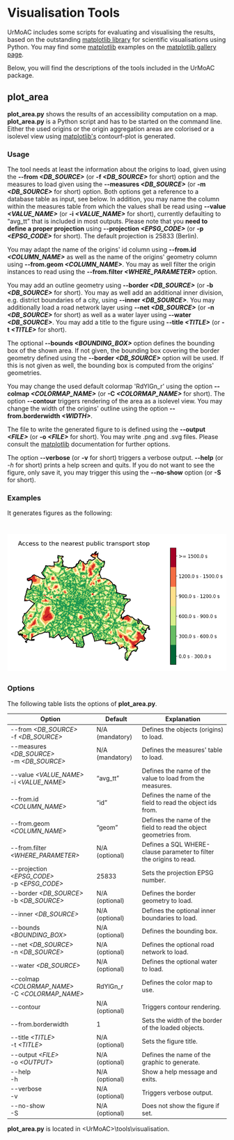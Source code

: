 # Visualisation Tools

UrMoAC includes some scripts for evaluating and visualising the results, based on the outstanding [matplotlib library](https://matplotlib.org/) for scientific visualisations using Python. You may find some [matplotlib](https://matplotlib.org/) examples on the [matplotlib gallery page](https://matplotlib.org/stable/gallery/index).

Below, you will find the descriptions of the tools included in the UrMoAC package.

## plot_area

**plot_area.py** shows the results of an accessibility computation on a map. **plot_area.py** is a Python script and has to be started on the command line. Either the used origins or the origin aggregation areas are colorised or a isolevel view using [matplotlib's](https://matplotlib.org/) contourf-plot is generated.

### Usage

The tool needs at least the information about the origins to load, given using the **--from *&lt;DB_SOURCE&gt;*** (or **-f *&lt;DB_SOURCE&gt;*** for short) option and the measures to load given using the **--measures *&lt;DB_SOURCE&gt;*** (or **-m *&lt;DB_SOURCE&gt;*** for short) option. Both options get a reference to a database table as input, see below. In addition, you may name the column within the measures table from which the values shall be read using **--value *&lt;VALUE_NAME&gt;*** (or **-i *&lt;VALUE_NAME&gt;*** for short), currently defaulting to &ldquo;avg_tt&rdquo; that is included in most outputs. Please note that you **need to define a proper projection** using **--projection *&lt;EPSG_CODE&gt;*** (or **-p *&lt;EPSG_CODE&gt;*** for short). The default projection is 25833 (Berlin).
 
You may adapt the name of the origins' id column using **--from.id *&lt;COLUMN_NAME&gt;*** as well as the name of the origins' geometry column using **--from.geom *&lt;COLUMN_NAME&gt;***. You may as well filter the origin instances to read using the **--from.filter *&lt;WHERE_PARAMETER&gt;*** option.

You may add an outline geometry using **--border *&lt;DB_SOURCE&gt;*** (or **-b *&lt;DB_SOURCE&gt;*** for short). You may as well add an additional inner division, e.g. district boundaries of a city, using **--inner *&lt;DB_SOURCE&gt;***. You may additionally load a road network layer using **--net *&lt;DB_SOURCE&gt;*** (or **-n *&lt;DB_SOURCE&gt;*** for short) as well as a water layer using **--water *&lt;DB_SOURCE&gt;***. You may add a title to the figure using **--title *&lt;TITLE&gt;*** (or **-t *&lt;TITLE&GT;*** for short).

The optional **--bounds *&lt;BOUNDING_BOX&gt;*** option defines the bounding box of the shown area. If not given, the bounding box covering the border geometry defined using the **--border *&lt;DB_SOURCE&gt;*** option will be used. If this is not given as well, the bounding box is computed from the origins' geometries.

You may change the used default colormap 'RdYlGn_r' using the option **--colmap *&lt;COLORMAP_NAME&gt;*** (or **-C *&lt;COLORMAP_NAME&gt;*** for short). The option **--contour** triggers rendering of the area as a isolevel view. You may change the width of the origins' outline using the option **--from.borderwidth *&lt;WIDTH&gt;***.


The file to write the generated figure to is defined using the **--output *&lt;FILE&gt;*** (or **-o *&lt;FILE&gt;*** for short). You may write .png and .svg files. Please consult the [matplotlib](https://matplotlib.org/) documentation for further options.

The option **--verbose** (or **-v** for short) triggers a verbose output. **--help** (or *-h* for short) prints a help screen and quits. If you do not want to see the figure, only save it, you may trigger this using the **--no-show** option (or **-S** for short).


### Examples

It generates figures as the following:

# ![berlin_building2pt.png](./images/berlin_building2pt.png)

### Options

The following table lists the options of **plot_area.py**.

| Option  | Default | Explanation |
| ---- | ---- | ---- |
| --from _&lt;DB_SOURCE&gt;_<br>-f _&lt;DB_SOURCE&gt;_ | N/A (mandatory) | Defines the objects (origins) to load. |
| --measures _&lt;DB_SOURCE&gt;_<br>-m _&lt;DB_SOURCE&gt;_ | N/A (mandatory) | Defines the measures' table to load. |
| --value _&lt;VALUE_NAME&gt;_<br>-i _&lt;VALUE_NAME&gt;_ | &ldquo;avg_tt&rdquo; | Defines the name of the value to load from the measures. |
| --from.id _&lt;COLUMN_NAME&gt;_ | &ldquo;id&rdquo; | Defines the name of the field to read the object ids from. |
| --from.geom _&lt;COLUMN_NAME&gt;_ | &ldquo;geom&rdquo; | Defines the name of the field to read the object geometries from. |
| --from.filter _&lt;WHERE_PARAMETER&gt;_ | N/A (optional) | Defines a SQL WHERE-clause parameter to filter the origins to read. |
| --projection _&lt;EPSG_CODE&gt;_<br>-p _&lt;EPSG_CODE&gt;_ | 25833 | Sets the projection EPSG number. |
| --border _&lt;DB_SOURCE&gt;_<br>-b _&lt;DB_SOURCE&gt;_ | N/A (optional) | Defines the border geometry to load. |
| --inner _&lt;DB_SOURCE&gt;_ | N/A (optional) | Defines the optional inner boundaries to load. |
| --bounds _&lt;BOUNDING_BOX&gt;_ | N/A (optional) | Defines the bounding box. |
| --net _&lt;DB_SOURCE&gt;_<br>-n _&lt;DB_SOURCE&gt;_ | N/A (optional) | Defines the optional road network to load. |
| --water _&lt;DB_SOURCE&gt;_ | N/A (optional) | Defines the optional water to load. |
| --colmap _&lt;COLORMAP_NAME&gt;_<br>-C _&lt;COLORMAP_NAME&gt;_ | RdYlGn_r | Defines the color map to use. |
| --contour | N/A (optional) | Triggers contour rendering. |
| --from.borderwidth | 1 | Sets the width of the border of the loaded objects. |
| --title _&lt;TITLE&gt;_<br>-t _&lt;TITLE&gt;_ | N/A (optional) | Sets the figure title. |
| --output _&lt;FILE&gt;_<br>-o _&lt;OUTPUT&gt;_ | N/A (optional) | Defines the name of the graphic to generate. |
| --help<br>-h | N/A (optional) | Show a help message and exits. |
| --verbose<br>-v | N/A (optional) | Triggers verbose output. |
| --no-show<br>-S | N/A (optional) | Does not show the figure if set. |


**plot_area.py** is located in &lt;UrMoAC&gt;\tools\visualisation.
